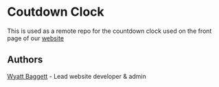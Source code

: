 # Coutdown Clock
This is used as a remote repo for the countdown clock used on the front page of our [website](http://thrive-fl.org)


## Authors
[Wyatt Baggett](https://github.com/ksigWyatt) - Lead website developer & admin
